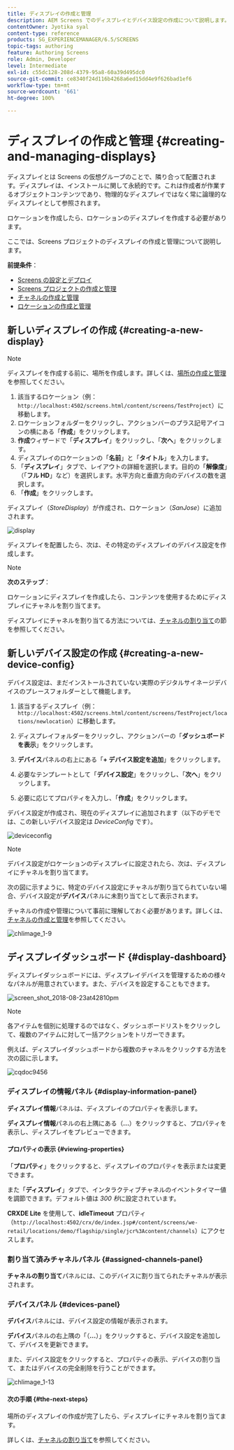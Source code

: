 ```yaml
---
title: ディスプレイの作成と管理
description: AEM Screens でのディスプレイとデバイス設定の作成について説明します。また、ディスプレイダッシュボードについて学びます。
contentOwner: Jyotika syal
content-type: reference
products: SG_EXPERIENCEMANAGER/6.5/SCREENS
topic-tags: authoring
feature: Authoring Screens
role: Admin, Developer
level: Intermediate
exl-id: c55dc128-208d-4379-95a8-60a39d495dc0
source-git-commit: ce8340f24d116b4268a6ed15dd4e9f626bad1ef6
workflow-type: tm+mt
source-wordcount: '661'
ht-degree: 100%

---
```


# ディスプレイの作成と管理 {#creating-and-managing-displays}

ディスプレイとは Screens の仮想グループのことで、隣り合って配置されます。ディスプレイは、インストールに関して永続的です。これは作成者が作業するオブジェクトコンテンツであり、物理的なディスプレイではなく常に論理的なディスプレイとして参照されます。

ロケーションを作成したら、ロケーションのディスプレイを作成する必要があります。

ここでは、Screens プロジェクトのディスプレイの作成と管理について説明します。

**前提条件**：

* [Screens の設定とデプロイ](configuring-screens-introduction.md)
* [Screens プロジェクトの作成と管理](creating-a-screens-project.md)
* [チャネルの作成と管理](managing-channels.md)
* [ロケーションの作成と管理](managing-locations.md)

## 新しいディスプレイの作成 {#creating-a-new-display}

>[!NOTE]
>
>ディスプレイを作成する前に、場所を作成します。詳しくは、[場所の作成と管理](managing-locations.md)を参照してください。

1. 該当するロケーション（例：`http://localhost:4502/screens.html/content/screens/TestProject`）に移動します。
1. ロケーションフォルダーをクリックし、アクションバーのプラス記号アイコンの横にある「**作成**」をクリックします。
1. **作成**&#x200B;ウィザードで「**ディスプレイ**」をクリックし、「**次へ**」をクリックします。
1. ディスプレイのロケーションの「**名前**」と「**タイトル**」を入力します。
1. 「**ディスプレイ**」タブで、レイアウトの詳細を選択します。目的の「**解像度**」（「**フル HD**」など）を選択します。水平方向と垂直方向のデバイスの数を選択します。
1. 「**作成**」をクリックします。

ディスプレイ（*StoreDisplay*）が作成され、ロケーション（*SanJose*）に追加されます。

![display](assets/display.gif)

ディスプレイを配置したら、次は、その特定のディスプレイのデバイス設定を作成します。

>[!NOTE]
>
>**次のステップ**：
>
>ロケーションにディスプレイを作成したら、コンテンツを使用するためにディスプレイにチャネルを割り当てます。
>
>ディスプレイにチャネルを割り当てる方法については、[チャネルの割り当て](channel-assignment.md)の節を参照してください。

## 新しいデバイス設定の作成 {#creating-a-new-device-config}

デバイス設定は、まだインストールされていない実際のデジタルサイネージデバイスのプレースフォルダーとして機能します。

1. 該当するディスプレイ（例：`http://localhost:4502/screens.html/content/screens/TestProject/locations/newlocation`）に移動します。
1. ディスプレイフォルダーをクリックし、アクションバーの「**ダッシュボードを表示**」をクリックします。
1. **デバイス**&#x200B;パネルの右上にある「**+ デバイス設定を追加**」をクリックします。

1. 必要なテンプレートとして「**デバイス設定**」をクリックし、「**次へ**」をクリックします。

1. 必要に応じてプロパティを入力し、「**作成**」をクリックします。

デバイス設定が作成され、現在のディスプレイに追加されます（以下のデモでは、この新しいデバイス設定は *DeviceConfig* です）。

![deviceconfig](assets/deviceconfig.gif)

>[!NOTE]
>
>デバイス設定がロケーションのディスプレイに設定されたら、次は、ディスプレイにチャネルを割り当てます。
>
>次の図に示すように、特定のデバイス設定にチャネルが割り当てられていない場合、デバイス設定が&#x200B;**デバイス**&#x200B;パネルに未割り当てとして表示されます。
>
>チャネルの作成や管理について事前に理解しておく必要があります。詳しくは、[チャネルの作成と管理](managing-channels.md)を参照してください。

![chlimage_1-9](assets/chlimage_1-9.png)

## ディスプレイダッシュボード {#display-dashboard}

ディスプレイダッシュボードには、ディスプレイデバイスを管理するための様々なパネルが用意されています。また、デバイスを設定することもできます。

![screen_shot_2018-08-23at42810pm](assets/screen_shot_2018-08-23at42810pm.png)

>[!NOTE]
>
>各アイテムを個別に処理するのではなく、ダッシュボードリストをクリックして、複数のアイテムに対して一括アクションをトリガーできます。
>
>例えば、ディスプレイダッシュボードから複数のチャネルをクリックする方法を次の図に示します。

![cqdoc9456](assets/cqdoc9456.gif)

### ディスプレイの情報パネル {#display-information-panel}

**ディスプレイ情報**&#x200B;パネルは、ディスプレイのプロパティを表示します。

**ディスプレイ情報**&#x200B;パネルの右上隅にある（**...**）をクリックすると、プロパティを表示し、ディスプレイをプレビューできます。


#### プロパティの表示 {#viewing-properties}

「**プロパティ**」をクリックすると、ディスプレイのプロパティを表示または変更できます。

また「**ディスプレイ**」タブで、インタラクティブチャネルのイベントタイマー値を調節できます。デフォルト値は *300 秒*&#x200B;に設定されています。

**CRXDE Lite** を使用して、**idleTimeout** プロパティ（`http://localhost:4502/crx/de/index.jsp#/content/screens/we-retail/locations/demo/flagship/single/jcr%3Acontent/channels`）にアクセスします。


### 割り当て済みチャネルパネル {#assigned-channels-panel}

**チャネルの割り当て**&#x200B;パネルには、このデバイスに割り当てられたチャネルが表示されます。


### デバイスパネル {#devices-panel}

**デバイス**&#x200B;パネルには、デバイス設定の情報が表示されます。

**デバイス**&#x200B;パネルの右上隅の「（**...**）」をクリックすると、デバイス設定を追加して、デバイスを更新できます。

また、デバイス設定をクリックすると、プロパティの表示、デバイスの割り当て、またはデバイスの完全削除を行うことができます。

![chlimage_1-13](assets/chlimage_1-13.png)

#### 次の手順 {#the-next-steps}

場所のディスプレイの作成が完了したら、ディスプレイにチャネルを割り当てます。

詳しくは、[チャネルの割り当て](channel-assignment.md)を参照してください。
